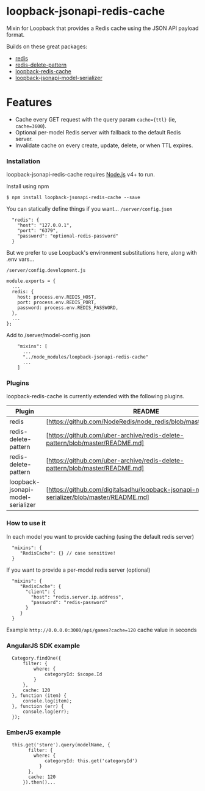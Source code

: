 # loopback-jsonapi-redis-cache
Mixin for Loopback that provides a Redis cache using the JSON API payload format.

Builds on these great packages:

 - [redis](https://github.com/NodeRedis/node_redis)
 - [redis-delete-pattern](https://github.com/uber/redis-delete-pattern)
 - [loopback-redis-cache](https://github.com/vkatsar/loopback-redis-cache)
 - [loopback-jsonapi-model-serializer](https://github.com/digitalsadhu/loopback-jsonapi-model-serializer)

# Features

  - Cache every GET request with the query param `cache={ttl}` (ie, `cache=3600`).
  - Optional per-model Redis server with fallback to the default Redis server.
  - Invalidate cache on every create, update, delete, or when TTL expires.

### Installation

loopback-jsonapi-redis-cache requires [Node.js](https://nodejs.org/) v4+ to run.

 Install using npm

```
$ npm install loopback-jsonapi-redis-cache --save
```

You can statically define things if you want...
`/server/config.json`
```
  "redis": {
    "host": "127.0.0.1",
    "port": "6379",
    "password": "optional-redis-password"
  }
```  

But we prefer to use Loopback's environment substitutions here, along with .env vars...

`/server/config.development.js`

```
module.exports = {
  ...
  redis: {
    host: process.env.REDIS_HOST,
    port: process.env.REDIS_PORT,
    password: process.env.REDIS_PASSWORD,
  },
  ...
};

```


Add to /server/model-config.json
```
    "mixins": [
      ...
      "../node_modules/loopback-jsonapi-redis-cache"
      ...
    ]
```

### Plugins

loopback-redis-cache is currently extended with the following plugins.

| Plugin | README |
| ------ | ------ |
| redis | [https://github.com/NodeRedis/node_redis/blob/master/README.md] |
| redis-delete-pattern | [https://github.com/uber-archive/redis-delete-pattern/blob/master/README.md] |
| redis-delete-pattern | [https://github.com/uber-archive/redis-delete-pattern/blob/master/README.md] |
| loopback-jsonapi-model-serializer | [https://github.com/digitalsadhu/loopback-jsonapi-model-serializer/blob/master/README.md] |


### How to use it
In each model you want to provide caching (using the default redis server)
```
  "mixins": {
     "RedisCache": {} // case sensitive!
  }
```  
If you want to provide a per-model redis server (optional)
```
  "mixins": {
     "RedisCache": {
       "client": {
         "host": "redis.server.ip.address",
         "password": "redis-password"
       }
     }    
  }
  ```

  Example
    ``
  http://0.0.0.0:3000/api/games?cache=120
    ``
  cache value in seconds

  ### AngularJS SDK example

  ```
    Category.findOne({
        filter: {
            where: {
                categoryId: $scope.Id
            }
        },
        cache: 120
    }, function (item) {
        console.log(item);
    }, function (err) {
        console.log(err);
    });
  ```

  ### EmberJS example

  ```
    this.get('store').query(modelName, {
          filter: {
            where: {
                categoryId: this.get('categoryId')
              }
          },
          cache: 120
        }).then()...
  ```
